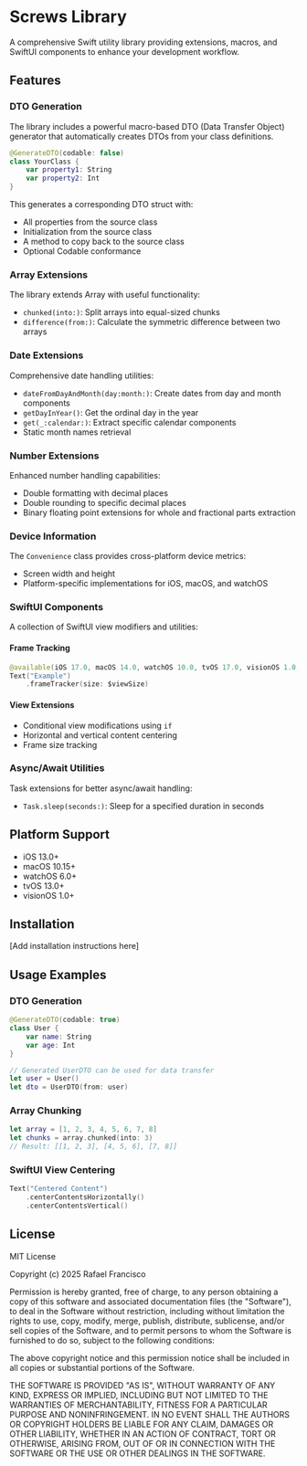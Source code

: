 # Screws Library

A comprehensive Swift utility library providing extensions, macros, and SwiftUI components to enhance your development workflow.

## Features

### DTO Generation

The library includes a powerful macro-based DTO (Data Transfer Object) generator that automatically creates DTOs from your class definitions.

```swift
@GenerateDTO(codable: false)
class YourClass {
    var property1: String
    var property2: Int
}
```

This generates a corresponding DTO struct with:
- All properties from the source class
- Initialization from the source class
- A method to copy back to the source class
- Optional Codable conformance

### Array Extensions

The library extends Array with useful functionality:

- `chunked(into:)`: Split arrays into equal-sized chunks
- `difference(from:)`: Calculate the symmetric difference between two arrays

### Date Extensions

Comprehensive date handling utilities:

- `dateFromDayAndMonth(day:month:)`: Create dates from day and month components
- `getDayInYear()`: Get the ordinal day in the year
- `get(_:calendar:)`: Extract specific calendar components
- Static month names retrieval

### Number Extensions

Enhanced number handling capabilities:

- Double formatting with decimal places
- Double rounding to specific decimal places
- Binary floating point extensions for whole and fractional parts extraction

### Device Information

The `Convenience` class provides cross-platform device metrics:

- Screen width and height
- Platform-specific implementations for iOS, macOS, and watchOS

### SwiftUI Components

A collection of SwiftUI view modifiers and utilities:

#### Frame Tracking
```swift
@available(iOS 17.0, macOS 14.0, watchOS 10.0, tvOS 17.0, visionOS 1.0, *)
Text("Example")
    .frameTracker(size: $viewSize)
```

#### View Extensions
- Conditional view modifications using `if`
- Horizontal and vertical content centering
- Frame size tracking

### Async/Await Utilities

Task extensions for better async/await handling:
- `Task.sleep(seconds:)`: Sleep for a specified duration in seconds

## Platform Support

- iOS 13.0+
- macOS 10.15+
- watchOS 6.0+
- tvOS 13.0+
- visionOS 1.0+

## Installation

[Add installation instructions here]

## Usage Examples

### DTO Generation
```swift
@GenerateDTO(codable: true)
class User {
    var name: String
    var age: Int
}

// Generated UserDTO can be used for data transfer
let user = User()
let dto = UserDTO(from: user)
```

### Array Chunking
```swift
let array = [1, 2, 3, 4, 5, 6, 7, 8]
let chunks = array.chunked(into: 3)
// Result: [[1, 2, 3], [4, 5, 6], [7, 8]]
```

### SwiftUI View Centering
```swift
Text("Centered Content")
    .centerContentsHorizontally()
    .centerContentsVertical()
```

## License

MIT License

Copyright (c) 2025 Rafael Francisco

Permission is hereby granted, free of charge, to any person obtaining a copy
of this software and associated documentation files (the "Software"), to deal
in the Software without restriction, including without limitation the rights
to use, copy, modify, merge, publish, distribute, sublicense, and/or sell
copies of the Software, and to permit persons to whom the Software is
furnished to do so, subject to the following conditions:

The above copyright notice and this permission notice shall be included in all
copies or substantial portions of the Software.

THE SOFTWARE IS PROVIDED "AS IS", WITHOUT WARRANTY OF ANY KIND, EXPRESS OR
IMPLIED, INCLUDING BUT NOT LIMITED TO THE WARRANTIES OF MERCHANTABILITY,
FITNESS FOR A PARTICULAR PURPOSE AND NONINFRINGEMENT. IN NO EVENT SHALL THE
AUTHORS OR COPYRIGHT HOLDERS BE LIABLE FOR ANY CLAIM, DAMAGES OR OTHER
LIABILITY, WHETHER IN AN ACTION OF CONTRACT, TORT OR OTHERWISE, ARISING FROM,
OUT OF OR IN CONNECTION WITH THE SOFTWARE OR THE USE OR OTHER DEALINGS IN THE
SOFTWARE.
